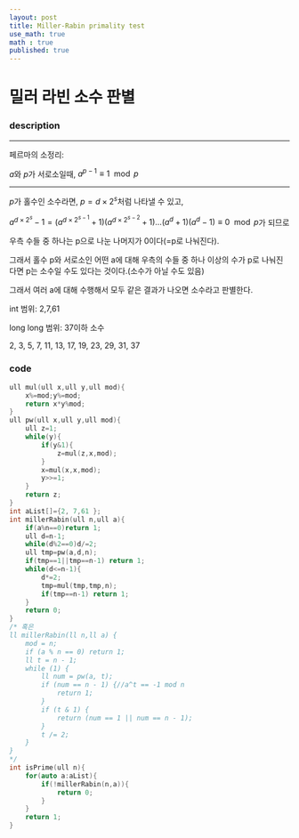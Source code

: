 ```yaml
---
layout: post
title: Miller-Rabin primality test
use_math: true
math : true
published: true
---
```

# 밀러 라빈 소수 판별

### description

---

페르마의 소정리:

$a$와 $p$가 서로소일때, $a^{p-1} \equiv 1 \mod p$

---

$p$가 홀수인 소수라면, $p=d \times 2^s$처럼 나타낼 수 있고,

$a^{d \times 2^s} -1 = (a^{d \times 2^{s-1}}+1)(a^{d\times 2^{s-2}}+1)\dots(a^d+1)(a^d-1) \equiv 0 \mod p$가 되므로

우측 수들 중 하나는 p으로 나눈 나머지가 0이다(=p로 나눠진다).

그래서 홀수 p와 서로소인 어떤 a에 대해 우측의 수들 중 하나 이상의 수가 p로 나눠진다면 p는 소수일 수도 있다는 것이다.(소수가 아닐 수도 있음)

그래서 여러 a에 대해 수행해서 모두 같은 결과가 나오면 소수라고 판별한다.

int 범위: 2,7,61

long long 범위: 37이하 소수

2, 3, 5, 7, 11, 13, 17, 19, 23, 29, 31, 37
### code

```c++
ull mul(ull x,ull y,ull mod){
    x%=mod;y%=mod;
    return x*y%mod;
}
ull pw(ull x,ull y,ull mod){
    ull z=1;
    while(y){
        if(y&1){
            z=mul(z,x,mod);
        }
        x=mul(x,x,mod);
        y>>=1;
    }
    return z;
}
int aList[]={2, 7,61 };
int millerRabin(ull n,ull a){
    if(a%n==0)return 1;
    ull d=n-1;
    while(d%2==0)d/=2;
    ull tmp=pw(a,d,n);
    if(tmp==1||tmp==n-1) return 1;
    while(d<=n-1){
        d*=2;
        tmp=mul(tmp,tmp,n);
        if(tmp==n-1) return 1;
    }
    return 0;
}
/* 혹은
ll millerRabin(ll n,ll a) {
    mod = n;
    if (a % n == 0) return 1;
    ll t = n - 1;
    while (1) {
        ll num = pw(a, t);
        if (num == n - 1) {//a^t == -1 mod n
            return 1;
        }
        if (t & 1) {
            return (num == 1 || num == n - 1);
        }
        t /= 2;
    }
}
*/
int isPrime(ull n){
    for(auto a:aList){
        if(!millerRabin(n,a)){
            return 0;
        }
    }
    return 1;
}
```